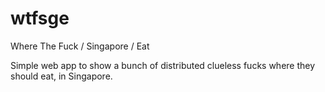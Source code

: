 # wtfsge
Where The Fuck / Singapore / Eat

Simple web app to show a bunch of distributed clueless fucks where they should eat, in Singapore.

